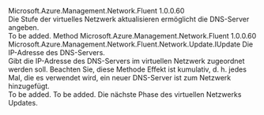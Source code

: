 <Type Name="IWithDnsServer" FullName="Microsoft.Azure.Management.Network.Fluent.Network.Update.IWithDnsServer">
  <TypeSignature Language="C#" Value="public interface IWithDnsServer" />
  <TypeSignature Language="ILAsm" Value=".class public interface auto ansi abstract IWithDnsServer" />
  <TypeSignature Language="DocId" Value="T:Microsoft.Azure.Management.Network.Fluent.Network.Update.IWithDnsServer" />
  <TypeSignature Language="VB.NET" Value="Public Interface IWithDnsServer" />
  <TypeSignature Language="F#" Value="type IWithDnsServer = interface" />
  <AssemblyInfo>
    <AssemblyName>Microsoft.Azure.Management.Network.Fluent</AssemblyName>
    <AssemblyVersion>1.0.0.60</AssemblyVersion>
  </AssemblyInfo>
  <Interfaces />
  <Docs>
    <summary>
            Die Stufe der virtuelles Netzwerk aktualisieren ermöglicht die DNS-Server angeben.
            </summary>
    <remarks>To be added.</remarks>
  </Docs>
  <Members>
    <Member MemberName="WithDnsServer">
      <MemberSignature Language="C#" Value="public Microsoft.Azure.Management.Network.Fluent.Network.Update.IUpdate WithDnsServer (string ipAddress);" />
      <MemberSignature Language="ILAsm" Value=".method public hidebysig newslot virtual instance class Microsoft.Azure.Management.Network.Fluent.Network.Update.IUpdate WithDnsServer(string ipAddress) cil managed" />
      <MemberSignature Language="DocId" Value="M:Microsoft.Azure.Management.Network.Fluent.Network.Update.IWithDnsServer.WithDnsServer(System.String)" />
      <MemberSignature Language="VB.NET" Value="Public Function WithDnsServer (ipAddress As String) As IUpdate" />
      <MemberSignature Language="F#" Value="abstract member WithDnsServer : string -&gt; Microsoft.Azure.Management.Network.Fluent.Network.Update.IUpdate" Usage="iWithDnsServer.WithDnsServer ipAddress" />
      <MemberType>Method</MemberType>
      <AssemblyInfo>
        <AssemblyName>Microsoft.Azure.Management.Network.Fluent</AssemblyName>
        <AssemblyVersion>1.0.0.60</AssemblyVersion>
      </AssemblyInfo>
      <ReturnValue>
        <ReturnType>Microsoft.Azure.Management.Network.Fluent.Network.Update.IUpdate</ReturnType>
      </ReturnValue>
      <Parameters>
        <Parameter Name="ipAddress" Type="System.String" />
      </Parameters>
      <Docs>
        <param name="ipAddress">Die IP-Adresse des DNS-Servers.</param>
        <summary>
            Gibt die IP-Adresse des DNS-Servers im virtuellen Netzwerk zugeordnet werden soll.
            Beachten Sie, diese Methode Effekt ist kumulativ, d. h. jedes Mal, die es verwendet wird, ein neuer DNS-Server ist zum Netzwerk hinzugefügt.
            </summary>
        <returns>To be added.</returns>
        <remarks>To be added.</remarks>
        <return>Die nächste Phase des virtuellen Netzwerks Updates.</return>
      </Docs>
    </Member>
  </Members>
</Type>